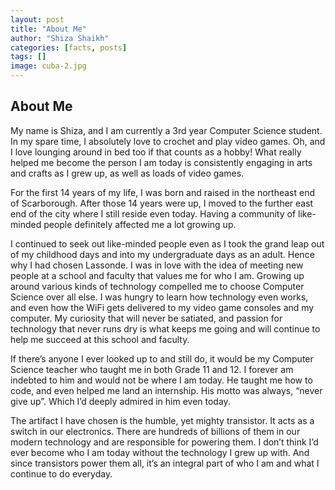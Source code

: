 ```yaml
---
layout: post
title: "About Me"
author: "Shiza Shaikh"
categories: [facts, posts]
tags: []
image: cuba-2.jpg
---
```


## About Me
My name is Shiza, and I am currently a 3rd year Computer Science student. In my spare time, I absolutely love to crochet and play video games. Oh, and I love lounging around in bed too if that counts as a hobby! What really helped me become the person I am today is consistently engaging in arts and crafts as I grew up, as well as loads of video games.

For the first 14 years of my life, I was born and raised in the northeast end of Scarborough. After those 14 years were up, I moved to the further east end of the city where I still reside even today. Having a community of like-minded people definitely affected me a lot growing up.

I continued to seek out like-minded people even as I took the grand leap out of my childhood days and into my undergraduate days as an adult. Hence why I had chosen Lassonde. I was in love with the idea of meeting new people at a school and faculty that values me for who I am. Growing up around various kinds of technology compelled me to choose Computer Science over all else. I was hungry to learn how technology even works, and even how the WiFi gets delivered to my video game consoles and my computer. My curiosity that will never be satiated, and passion for technology that never runs dry is what keeps me going and will continue to help me succeed at this school and faculty.

If there’s anyone I ever looked up to and still do, it would be my Computer Science teacher who taught me in both Grade 11 and 12. I forever am indebted to him and would not be where I am today. He taught me how to code, and even helped me land an internship. His motto was always, “never give up”. Which I’d deeply admired in him even today. 

The artifact I have chosen is the humble, yet mighty transistor. It acts as a switch in our electronics. There are hundreds of billions of them in our modern technology and are responsible for powering them. I don’t think I’d ever become who I am today without the technology I grew up with. And since transistors power them all, it’s an integral part of who I am and what I continue to do everyday.






